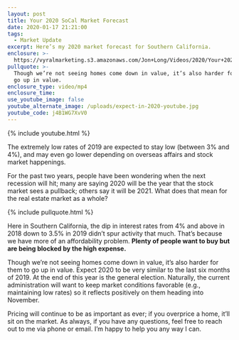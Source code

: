 ```yaml
---
layout: post
title: Your 2020 SoCal Market Forecast
date: 2020-01-17 21:21:00
tags:
  - Market Update
excerpt: Here’s my 2020 market forecast for Southern California.
enclosure: >-
  https://vyralmarketing.s3.amazonaws.com/Jon+Long/Videos/2020/Your+2020+SoCal+Market+Forecast.mp4
pullquote: >-
  Though we’re not seeing homes come down in value, it’s also harder for them to
  go up in value.
enclosure_type: video/mp4
enclosure_time:
use_youtube_image: false
youtube_alternate_image: /uploads/expect-in-2020-youtube.jpg
youtube_code: j4B1WG7XvV0
---
```


{% include youtube.html %}

The extremely low rates of 2019 are expected to stay low (between 3% and 4%), and may even go lower depending on overseas affairs and stock market happenings.&nbsp;

For the past two years, people have been wondering when the next recession will hit; many are saying 2020 will be the year that the stock market sees a pullback; others say it will be 2021. What does that mean for the real estate market as a whole?

{% include pullquote.html %}

Here in Southern California, the dip in interest rates from 4% and above in 2018 down to 3.5% in 2019 didn’t spur activity that much. That’s because we have more of an affordability problem. **Plenty of people want to buy but are being blocked by the high expense.&nbsp;**

Though we’re not seeing homes come down in value, it’s also harder for them to go up in value. Expect 2020 to be very similar to the last six months of 2019. At the end of this year is the general election. Naturally, the current administration will want to keep market conditions favorable (e.g., maintaining low rates) so it reflects positively on them heading into November.&nbsp;

Pricing will continue to be as important as ever; if you overprice a home, it’ll sit on the market. As always, if you have any questions, feel free to reach out to me via phone or email. I’m happy to help you any way I can.